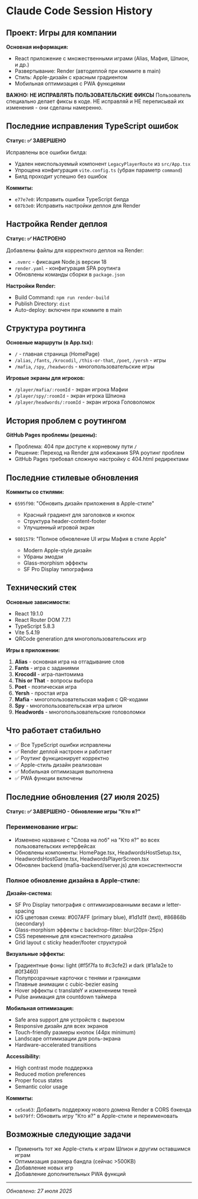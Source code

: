# Claude Code Session History

## Проект: Игры для компании

**Основная информация:**
- React приложение с множественными играми (Alias, Мафия, Шпион, и др.)
- Развертывание: Render (автодеплой при коммите в main)
- Стиль: Apple-дизайн с красным градиентом
- Мобильная оптимизация с PWA функциями

**ВАЖНО: НЕ ИСПРАВЛЯТЬ ПОЛЬЗОВАТЕЛЬСКИЕ ФИКСЫ**
Пользователь специально делает фиксы в коде. НЕ исправляй и НЕ переписывай их изменения - они сделаны намеренно.

## Последние исправления TypeScript ошибок

**Статус: ✅ ЗАВЕРШЕНО**

Исправлены все ошибки билда:
- Удален неиспользуемый компонент `LegacyPlayerRoute` из `src/App.tsx`
- Упрощена конфигурация `vite.config.ts` (убран параметр `command`)
- Билд проходит успешно без ошибок

**Коммиты:**
- `e77e7e0`: Исправить ошибки TypeScript билда
- `607b3e0`: Исправить настройки деплоя для Render

## Настройка Render деплоя

**Статус: ✅ НАСТРОЕНО**

Добавлены файлы для корректного деплоя на Render:
- `.nvmrc` - фиксация Node.js версии 18
- `render.yaml` - конфигурация SPA роутинга
- Обновлены команды сборки в `package.json`

**Настройки Render:**
- Build Command: `npm run render-build`
- Publish Directory: `dist`
- Auto-deploy: включен при коммите в main

## Структура роутинга

**Основные маршруты (в App.tsx):**
- `/` - главная страница (HomePage)
- `/alias`, `/fants`, `/krocodil`, `/this-or-that`, `/poet`, `/yersh` - игры
- `/mafia`, `/spy`, `/headwords` - многопользовательские игры

**Игровые экраны для игроков:**
- `/player/mafia/:roomId` - экран игрока Мафии
- `/player/spy/:roomId` - экран игрока Шпиона  
- `/player/headwords/:roomId` - экран игрока Головоломок

## История проблем с роутингом

**GitHub Pages проблемы (решены):**
- Проблема: 404 при доступе к корневому пути `/`
- Решение: Переход на Render для избежания SPA роутинг проблем
- GitHub Pages требовал сложную настройку с 404.html редиректами

## Последние стилевые обновления

**Коммиты со стилями:**
- `6595f90`: "Обновить дизайн приложения в Apple-стиле"
  - Красный градиент для заголовков и кнопок
  - Структура header-content-footer
  - Улучшенный игровой экран

- `9801579`: "Полное обновление UI игры Мафия в стиле Apple"
  - Modern Apple-style дизайн
  - Убраны эмодзи
  - Glass-morphism эффекты
  - SF Pro Display типографика

## Технический стек

**Основные зависимости:**
- React 19.1.0
- React Router DOM 7.7.1
- TypeScript 5.8.3
- Vite 5.4.19
- QRCode generation для многопользовательских игр

**Игры в приложении:**
1. **Alias** - основная игра на отгадывание слов
2. **Fants** - игра с заданиями
3. **Krocodil** - игра-пантомима  
4. **This or That** - вопросы выбора
5. **Poet** - поэтическая игра
6. **Yersh** - простая игра
7. **Mafia** - многопользовательская мафия с QR-кодами
8. **Spy** - многопользовательская игра шпион
9. **Headwords** - многопользовательские головоломки

## Что работает стабильно

- ✅ Все TypeScript ошибки исправлены
- ✅ Render деплой настроен и работает
- ✅ Роутинг функционирует корректно
- ✅ Apple-стиль дизайн реализован
- ✅ Мобильная оптимизация выполнена
- ✅ PWA функции включены

## Последние обновления (27 июля 2025)

**Статус: ✅ ЗАВЕРШЕНО - Обновление игры "Кто я?"**

### Переименование игры:
- Изменено название с "Слова на лоб" на "Кто я?" во всех пользовательских интерфейсах
- Обновлены компоненты: HomePage.tsx, HeadwordsHostSetup.tsx, HeadwordsHostGame.tsx, HeadwordsPlayerScreen.tsx
- Обновлен backend (mafia-backend/server.js) для консистентности

### Полное обновление дизайна в Apple-стиле:

**Дизайн-система:**
- SF Pro Display типография с оптимизированными весами и letter-spacing
- iOS цветовая схема: #007AFF (primary blue), #1d1d1f (text), #86868b (secondary)
- Glass-morphism эффекты с backdrop-filter: blur(20px-25px)
- CSS переменные для консистентного дизайна
- Grid layout с sticky header/footer структурой

**Визуальные эффекты:**
- Градиентные фоны: light (#f5f7fa to #c3cfe2) и dark (#1a1a2e to #0f3460)
- Полупрозрачные карточки с тенями и границами
- Плавные анимации с cubic-bezier easing
- Hover эффекты с translateY и изменением теней
- Pulse анимация для countdown таймера

**Мобильная оптимизация:**
- Safe area support для устройств с вырезом
- Responsive дизайн для всех экранов
- Touch-friendly размеры кнопок (44px minimum)
- Landscape оптимизации для роль-экрана
- Hardware-accelerated transitions

**Accessibility:**
- High contrast mode поддержка
- Reduced motion preferences
- Proper focus states
- Semantic color usage

**Коммиты:**
- `ce5ea63`: Добавить поддержку нового домена Render в CORS бэкенда
- `be979ff`: Обновить игру "Кто я?" в Apple-стиле и переименовать

## Возможные следующие задачи

- Применить тот же Apple-стиль к играм Шпион и другим оставшимся играм
- Оптимизация размера бандла (сейчас >500KB)
- Добавление новых игр
- Добавление дополнительных PWA функций

---
*Обновлено: 27 июля 2025*